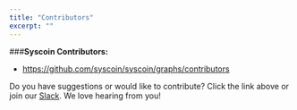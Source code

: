 ```yaml
---
title: "Contributors"
excerpt: ""
---
```

###**Syscoin Contributors:**
- https://github.com/syscoin/syscoin/graphs/contributors

Do you have suggestions or would like to contribute? Click the link above or join our [Slack](https://join.syscoin.org/). We love hearing from you!